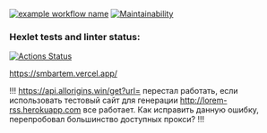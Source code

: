 [![example workflow name](https://github.com/smbartem/frontend-project-lvl3/workflows/Node%20CI/badge.svg)](https://github.com/smbartem/frontend-project-lvl3/actions) [![Maintainability](https://api.codeclimate.com/v1/badges/a99a88d28ad37a79dbf6/maintainability)](https://codeclimate.com/github/smbartem/frontend-project-lvl3)


### Hexlet tests and linter status:
[![Actions Status](https://github.com/smbartem/frontend-project-lvl3/workflows/hexlet-check/badge.svg)](https://github.com/smbartem/frontend-project-lvl3/actions)

https://smbartem.vercel.app/

!!!
https://api.allorigins.win/get?url= перестал работать, если использовать тестовый сайт для генерации http://lorem-rss.herokuapp.com все работает. Как исправить данную ошибку, перепробовал большинство доступных прокси?
!!!